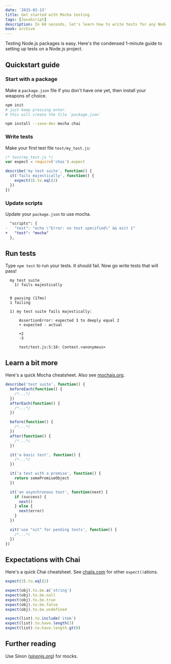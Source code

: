 ```yaml
---
date: '2015-02-13'
title: Get started with Mocha testing
tags: [JavaScript]
description: In 60 seconds, let's learn how to write tests for any Node.js package.
book: archive
---
```


Testing Node.js packages is easy. Here's the condensed 1-minute guide to setting up tests on a Node.js project.

## Quickstart guide

### Start with a package

Make a `package.json` file if you don't have one yet, then install your weapons of choice.

```bash
npm init
# just keep pressing enter.
# this will create the file `package.json`
```

```bash
npm install --save-dev mocha chai
```

### Write tests

Make your first test file `test/my_test.js`:

```js
/* test/my_test.js */
var expect = require('chai').expect

describe('my test suite', function() {
  it('fails majestically', function() {
    expect(3).to.eql(2)
  })
})
```

### Update scripts

Update your `package.json` to use mocha.

```diff
  "scripts": {
-   "test": "echo \"Error: no test specified\" && exit 1"
+   "test": "mocha"
  },
```

## Run tests

Type `npm test` to run your tests. It should fail. Now go write tests that will pass!

```
  my test suite
    1) fails majestically


  0 passing (17ms)
  1 failing

  1) my test suite fails majestically:

      AssertionError: expected 3 to deeply equal 2
      + expected - actual

      +2
      -3

      test/test.js:5:18: Context.<anonymous>
```

## Learn a bit more

Here's a quick Mocha cheatsheet. Also see [mochajs.org](http://mochajs.org).

```js
describe('test suite', function() {
  beforeEach(function() {
    /*...*/
  })
  afterEach(function() {
    /*...*/
  })

  before(function() {
    /*...*/
  })
  after(function() {
    /*...*/
  })

  it('a basic test', function() {
    /*...*/
  })

  it('a test with a promise', function() {
    return somePromiseObject
  })

  it('an asynchronous test', function(next) {
    if (success) {
      next()
    } else {
      next(error)
    }
  })

  xit('use "xit" for pending tests', function() {
    /*...*/
  })
})
```

## Expectations with Chai

Here's a quick Chai cheatsheet. See [chaijs.com](http://chaijs.com/api/bdd/) for other `expect()`ations.

```js
expect(3).to.eql(2)

expect(obj).to.be.a('string')
expect(obj).to.be.null
expect(obj).to.be.true
expect(obj).to.be.false
expect(obj).to.be.undefined

expect(list).to.include('item')
expect(list).to.have.length(3)
expect(list).to.have.length.gt(0)
```

## Further reading

Use Sinon ([sinonjs.org][sinon]) for mocks.

[mocha]: http://mochajs.org/
[sinon]: http://sinonjs.org/
